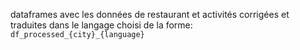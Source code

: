dataframes avec les données de restaurant et activités corrigées et traduites dans le langage choisi de la forme:
`df_processed_{city}_{language}`